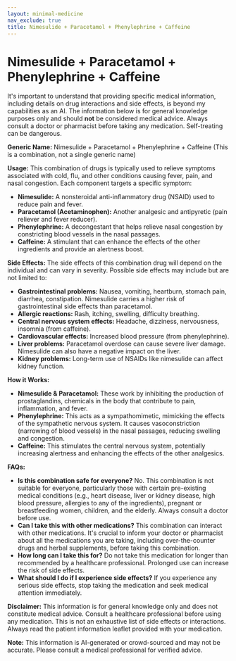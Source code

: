 ```yaml
---
layout: minimal-medicine
nav_exclude: true
title: Nimesulide + Paracetamol + Phenylephrine + Caffeine
---
```


# Nimesulide + Paracetamol + Phenylephrine + Caffeine

It's important to understand that providing specific medical information, including details on drug interactions and side effects, is beyond my capabilities as an AI.  The information below is for general knowledge purposes only and should **not** be considered medical advice.  Always consult a doctor or pharmacist before taking any medication.  Self-treating can be dangerous.

**Generic Name:**  Nimesulide + Paracetamol + Phenylephrine + Caffeine (This is a combination, not a single generic name)

**Usage:** This combination of drugs is typically used to relieve symptoms associated with cold, flu, and other conditions causing fever, pain, and nasal congestion.  Each component targets a specific symptom:

* **Nimesulide:**  A nonsteroidal anti-inflammatory drug (NSAID) used to reduce pain and fever.
* **Paracetamol (Acetaminophen):**  Another analgesic and antipyretic (pain reliever and fever reducer).
* **Phenylephrine:** A decongestant that helps relieve nasal congestion by constricting blood vessels in the nasal passages.
* **Caffeine:** A stimulant that can enhance the effects of the other ingredients and provide an alertness boost.

**Side Effects:**  The side effects of this combination drug will depend on the individual and can vary in severity.  Possible side effects may include but are not limited to:

* **Gastrointestinal problems:**  Nausea, vomiting, heartburn, stomach pain, diarrhea, constipation.  Nimesulide carries a higher risk of gastrointestinal side effects than paracetamol.
* **Allergic reactions:** Rash, itching, swelling, difficulty breathing.
* **Central nervous system effects:** Headache, dizziness, nervousness, insomnia (from caffeine).
* **Cardiovascular effects:** Increased blood pressure (from phenylephrine).
* **Liver problems:**  Paracetamol overdose can cause severe liver damage. Nimesulide can also have a negative impact on the liver.
* **Kidney problems:**  Long-term use of NSAIDs like nimesulide can affect kidney function.


**How it Works:**

* **Nimesulide & Paracetamol:** These work by inhibiting the production of prostaglandins, chemicals in the body that contribute to pain, inflammation, and fever.
* **Phenylephrine:** This acts as a sympathomimetic, mimicking the effects of the sympathetic nervous system. It causes vasoconstriction (narrowing of blood vessels) in the nasal passages, reducing swelling and congestion.
* **Caffeine:** This stimulates the central nervous system, potentially increasing alertness and enhancing the effects of the other analgesics.


**FAQs:**

* **Is this combination safe for everyone?** No.  This combination is not suitable for everyone, particularly those with certain pre-existing medical conditions (e.g., heart disease, liver or kidney disease, high blood pressure, allergies to any of the ingredients), pregnant or breastfeeding women, children, and the elderly.  Always consult a doctor before use.
* **Can I take this with other medications?**  This combination can interact with other medications.  It's crucial to inform your doctor or pharmacist about all the medications you are taking, including over-the-counter drugs and herbal supplements, before taking this combination.
* **How long can I take this for?**  Do not take this medication for longer than recommended by a healthcare professional. Prolonged use can increase the risk of side effects.
* **What should I do if I experience side effects?**  If you experience any serious side effects, stop taking the medication and seek medical attention immediately.


**Disclaimer:** This information is for general knowledge only and does not constitute medical advice.  Consult a healthcare professional before using any medication.  This is not an exhaustive list of side effects or interactions.  Always read the patient information leaflet provided with your medication.


**Note:** This information is AI-generated or crowd-sourced and may not be accurate. Please consult a medical professional for verified advice.